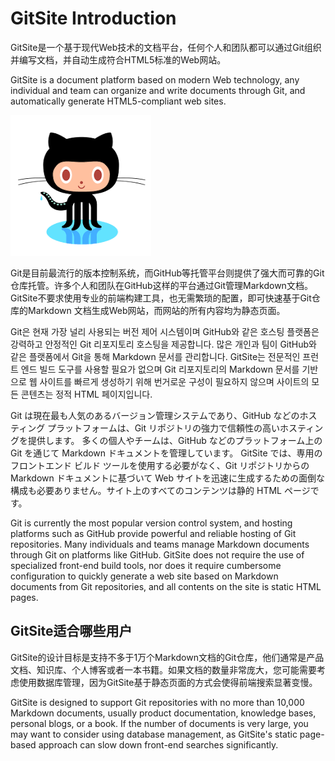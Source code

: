 # GitSite Introduction

GitSite是一个基于现代Web技术的文档平台，任何个人和团队都可以通过Git组织并编写文档，并自动生成符合HTML5标准的Web网站。

GitSite is a document platform based on modern Web technology, any individual and team can organize and write documents through Git, and automatically generate HTML5-compliant web sites.

![](test.png)

Git是目前最流行的版本控制系统，而GitHub等托管平台则提供了强大而可靠的Git仓库托管。许多个人和团队在GitHub这样的平台通过Git管理Markdown文档。GitSite不要求使用专业的前端构建工具，也无需繁琐的配置，即可快速基于Git仓库的Markdown 文档生成Web网站，而网站的所有内容均为静态页面。

Git은 현재 가장 널리 사용되는 버전 제어 시스템이며 GitHub와 같은 호스팅 플랫폼은 강력하고 안정적인 Git 리포지토리 호스팅을 제공합니다. 많은 개인과 팀이 GitHub와 같은 플랫폼에서 Git을 통해 Markdown 문서를 관리합니다. GitSite는 전문적인 프런트 엔드 빌드 도구를 사용할 필요가 없으며 Git 리포지토리의 Markdown 문서를 기반으로 웹 사이트를 빠르게 생성하기 위해 번거로운 구성이 필요하지 않으며 사이트의 모든 콘텐츠는 정적 HTML 페이지입니다.

Git は現在最も人気のあるバージョン管理システムであり、GitHub などのホスティング プラットフォームは、Git リポジトリの強力で信頼性の高いホスティングを提供します。 多くの個人やチームは、GitHub などのプラットフォーム上の Git を通じて Markdown ドキュメントを管理しています。 GitSite では、専用のフロントエンド ビルド ツールを使用する必要がなく、Git リポジトリからの Markdown ドキュメントに基づいて Web サイトを迅速に生成するための面倒な構成も必要ありません。サイト上のすべてのコンテンツは静的 HTML ページです。

Git is currently the most popular version control system, and hosting platforms such as GitHub provide powerful and reliable hosting of Git repositories. Many individuals and teams manage Markdown documents through Git on platforms like GitHub. GitSite does not require the use of specialized front-end build tools, nor does it require cumbersome configuration to quickly generate a web site based on Markdown documents from Git repositories, and all contents on the site is static HTML pages.

## GitSite适合哪些用户

GitSite的设计目标是支持不多于1万个Markdown文档的Git仓库，他们通常是产品文档、知识库、个人博客或者一本书籍。如果文档的数量非常庞大，您可能需要考虑使用数据库管理，因为GitSite基于静态页面的方式会使得前端搜索显著变慢。

GitSite is designed to support Git repositories with no more than 10,000 Markdown documents, usually product documentation, knowledge bases, personal blogs, or a book. If the number of documents is very large, you may want to consider using database management, as GitSite's static page-based approach can slow down front-end searches significantly.

